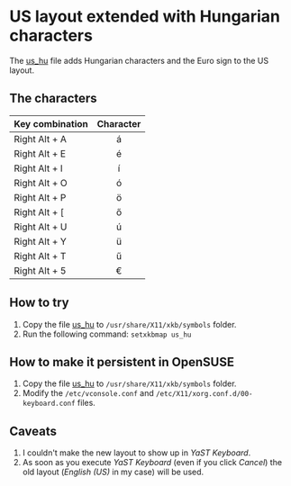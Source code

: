 # US layout extended with Hungarian characters

The [us_hu](us_hu) file adds Hungarian characters and the Euro sign to the US layout.

## The characters

| Key combination | Character |
| --------------- | :-------: |
| Right Alt + A   | á |
| Right Alt + E   | é |
| Right Alt + I   | í |
| Right Alt + O   | ó |
| Right Alt + P   | ö |
| Right Alt + [   | ő |
| Right Alt + U   | ú |
| Right Alt + Y   | ü |
| Right Alt + T   | ű |
| Right Alt + 5   | € |

## How to try

1. Copy the file [us_hu](us_hu) to `/usr/share/X11/xkb/symbols` folder.
2. Run the following command: `setxkbmap us_hu`

## How to make it persistent in OpenSUSE

1. Copy the file [us_hu](us_hu) to `/usr/share/X11/xkb/symbols` folder.
2. Modify the `/etc/vconsole.conf` and `/etc/X11/xorg.conf.d/00-keyboard.conf` files.

## Caveats

1. I couldn't make the new layout to show up in *YaST Keyboard*.
2. As soon as you execute *YaST Keyboard* (even if you click *Cancel*) the old layout (*English (US)* in my case)
will be used.